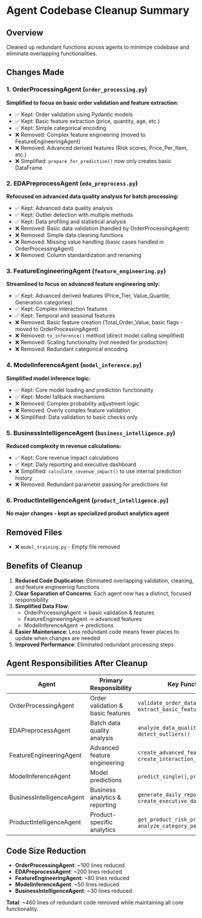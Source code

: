 # Agent Codebase Cleanup Summary

## Overview

Cleaned up redundant functions across agents to minimize codebase and eliminate overlapping functionalities.

## Changes Made

### 1. OrderProcessingAgent (`order_processing.py`)

**Simplified to focus on basic order validation and feature extraction:**

- ✅ Kept: Order validation using Pydantic models
- ✅ Kept: Basic feature extraction (price, quantity, age, etc.)
- ✅ Kept: Simple categorical encoding
- ❌ Removed: Complex feature engineering (moved to FeatureEngineeringAgent)
- ❌ Removed: Advanced derived features (Risk scores, Price_Per_Item, etc.)
- ❌ Simplified: `prepare_for_prediction()` now only creates basic DataFrame

### 2. EDAPreprocessAgent (`eda_preprocess.py`)

**Refocused on advanced data quality analysis for batch processing:**

- ✅ Kept: Advanced data quality analysis
- ✅ Kept: Outlier detection with multiple methods
- ✅ Kept: Data profiling and statistical analysis
- ❌ Removed: Basic data validation (handled by OrderProcessingAgent)
- ❌ Removed: Simple data cleaning functions
- ❌ Removed: Missing value handling (basic cases handled in OrderProcessingAgent)
- ❌ Removed: Column standardization and renaming

### 3. FeatureEngineeringAgent (`feature_engineering.py`)

**Streamlined to focus on advanced feature engineering only:**

- ✅ Kept: Advanced derived features (Price_Tier, Value_Quartile, Generation categories)
- ✅ Kept: Complex interaction features
- ✅ Kept: Temporal and seasonal features
- ❌ Removed: Basic feature creation (Total_Order_Value, basic flags - moved to OrderProcessingAgent)
- ❌ Removed: `to_inference()` method (direct model calling simplified)
- ❌ Removed: Scaling functionality (not needed for production)
- ❌ Removed: Redundant categorical encoding

### 4. ModelInferenceAgent (`model_inference.py`)

**Simplified model inference logic:**

- ✅ Kept: Core model loading and prediction functionality
- ✅ Kept: Model fallback mechanisms
- ❌ Removed: Complex probability adjustment logic
- ❌ Removed: Overly complex feature validation
- ❌ Simplified: Data validation to basic checks only

### 5. BusinessIntelligenceAgent (`business_intelligence.py`)

**Reduced complexity in revenue calculations:**

- ✅ Kept: Core revenue impact calculations
- ✅ Kept: Daily reporting and executive dashboard
- ❌ Simplified: `calculate_revenue_impact()` to use internal prediction history
- ❌ Removed: Redundant parameter passing for predictions list

### 6. ProductIntelligenceAgent (`product_intelligence.py`)

**No major changes - kept as specialized product analytics agent**

## Removed Files

- ❌ `model_training.py` - Empty file removed

## Benefits of Cleanup

1. **Reduced Code Duplication**: Eliminated overlapping validation, cleaning, and feature engineering functions
2. **Clear Separation of Concerns**: Each agent now has a distinct, focused responsibility
3. **Simplified Data Flow**:
   - OrderProcessingAgent → basic validation & features
   - FeatureEngineeringAgent → advanced features
   - ModelInferenceAgent → predictions
4. **Easier Maintenance**: Less redundant code means fewer places to update when changes are needed
5. **Improved Performance**: Eliminated redundant processing steps

## Agent Responsibilities After Cleanup

| Agent                     | Primary Responsibility            | Key Functions                                                  |
| ------------------------- | --------------------------------- | -------------------------------------------------------------- |
| OrderProcessingAgent      | Order validation & basic features | `validate_order_data()`, `extract_basic_features()`            |
| EDAPreprocessAgent        | Batch data quality analysis       | `analyze_data_quality()`, `detect_outliers()`                  |
| FeatureEngineeringAgent   | Advanced feature engineering      | `create_advanced_features()`, `create_interaction_features()`  |
| ModelInferenceAgent       | Model predictions                 | `predict_single()`, `predict_batch()`                          |
| BusinessIntelligenceAgent | Business analytics & reporting    | `generate_daily_report()`, `create_executive_dashboard_data()` |
| ProductIntelligenceAgent  | Product-specific analytics        | `get_product_risk_profile()`, `analyze_category_patterns()`    |

## Code Size Reduction

- **OrderProcessingAgent**: ~100 lines reduced
- **EDAPreprocessAgent**: ~200 lines reduced
- **FeatureEngineeringAgent**: ~80 lines reduced
- **ModelInferenceAgent**: ~50 lines reduced
- **BusinessIntelligenceAgent**: ~30 lines reduced

**Total**: ~460 lines of redundant code removed while maintaining all core functionality.
